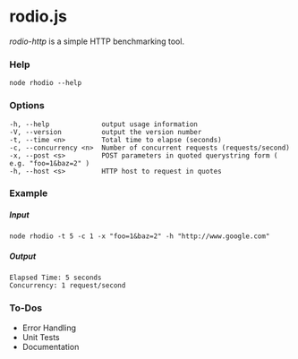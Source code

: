 # rodio.js

*rodio-http* is a simple HTTP benchmarking tool.

### Help
```
node rhodio --help
```

### Options
```
-h, --help             output usage information
-V, --version          output the version number
-t, --time <n>         Total time to elapse (seconds)
-c, --concurrency <n>  Number of concurrent requests (requests/second)
-x, --post <s>         POST parameters in quoted querystring form ( e.g. "foo=1&baz=2" )
-h, --host <s>         HTTP host to request in quotes
```

### Example
##### Input
```
node rhodio -t 5 -c 1 -x "foo=1&baz=2" -h "http://www.google.com"
```
##### Output
```
Elapsed Time: 5 seconds
Concurrency: 1 request/second
```

### To-Dos
* Error Handling
* Unit Tests
* Documentation
